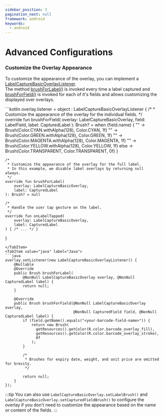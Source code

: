 ```yaml
---
sidebar_position: 3
pagination_next: null
framework: android
keywords:
  - android
---
```


# Advanced Configurations


### Customize the Overlay Appearance

To customize the appearance of the overlay, you can implement a [LabelCaptureBasicOverlayListener](https://docs.scandit.com/data-capture-sdk/android/label-capture/api/ui/label-capture-basic-overlay-listener.html#interface-scandit.datacapture.label.ui.ILabelCaptureBasicOverlayListener).\
The method [brushForLabel()](https://docs.scandit.com/data-capture-sdk/android/label-capture/api/ui/label-capture-basic-overlay-listener.html#method-scandit.datacapture.label.ui.ILabelCaptureBasicOverlayListener.BrushForLabel) is invoked every time a label captured and [brushForField()](https://docs.scandit.com/data-capture-sdk/android/label-capture/api/ui/label-capture-basic-overlay-listener.html#method-scandit.datacapture.label.ui.ILabelCaptureBasicOverlayListener.BrushForField) is invoked for each of it's fields and allows customizing the displayed over overlays.

<Tabs groupId="language">
<TabItem value="kotlin" label="Kotlin">
```kotlin
overlay.listener = object : LabelCaptureBasicOverlayListener {
    /*
     * Customize the appearance of the overlay for the individual fields.
     */
    override fun brushForField(
        overlay: LabelCaptureBasicOverlay,
        field: LabelField,
        label: CapturedLabel
    ): Brush? = when (field.name) {
        "<your-barcode-field-name>" -> Brush(Color.CYAN.withAlpha(128), Color.CYAN, 1f)
        "<your-expiry-date-field-name>" -> Brush(Color.GREEN.withAlpha(128), Color.GREEN, 1f)
        "<your-weight-field-name>" -> Brush(Color.MAGENTA.withAlpha(128), Color.MAGENTA, 1f)
        "<your-unit-price-field-name>" -> Brush(Color.YELLOW.withAlpha(128), Color.YELLOW, 1f)
        else -> Brush(Color.TRANSPARENT, Color.TRANSPARENT, 0f)
    }

    /*
     * Customize the appearance of the overlay for the full label.
     * In this example, we disable label overlays by returning null always.
     */
    override fun brushForLabel(
        overlay: LabelCaptureBasicOverlay,
        label: CapturedLabel
    ): Brush? = null

    /*
     * Handle the user tap gesture on the label.
     */
    override fun onLabelTapped(
        overlay: LabelCaptureBasicOverlay,
        label: CapturedLabel
    ) { /* ... */ }
}

```
</TabItem>
<TabItem value="java" label="Java">
```java
overlay.setListener(new LabelCaptureBasicOverlayListener() {
    @Nullable
    @Override
    public Brush brushForLabel(
        @NonNull LabelCaptureBasicOverlay overlay, @NonNull CapturedLabel label) {
        return null;
    }

    @Override
    public Brush brushForField(@NonNull LabelCaptureBasicOverlay overlay,
                               @NonNull CapturedField field, @NonNull CapturedLabel label) {
        if (field.getName().equals("<your-barcode-field-name>")) {
            return new Brush(
              getResources().getColor(R.color.barcode_overlay_fill),
              getResources().getColor(R.color.barcode_overlay_stroke), 
              0f
            );
        } 
        
        /* 
         * Brushes for expiry date, weight, and unit price are omitted for brevity.
         */
        
        return null;
    }
});
```
</TabItem>
</Tabs>

:::tip
You can also use `LabelCaptureBasicOverlay.setLabelBrush()` and `LabelCaptureBasicOverlay.setCapturedFieldBrush()` to configure the overlay if you don't need to customize the appearance based on the name or content of the fields.
:::
